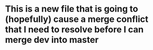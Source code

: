 # This is a new file that is going to (hopefully) cause a merge conflict that I need to resolve before I can merge dev into master

